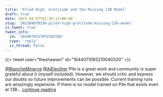```yaml
---
title: 'Piled High: Gratitude and the Missing 13B Model'
draft: true
date: 2023-04-07T03:36:11+00:00
slug: '202304070336-piled-high-gratitude-missing-13b-model'
is_tweet: true
tweet_info:
  id: '1644076557051502594'
  type: 'reply'
  is_thread: False
---
```




{{< tweet user="theshawwn" id="1644071065210040320" >}}

[@BlancheMinerva](https://x.com/BlancheMinerva) [@AiEleuther](https://x.com/AiEleuther) Pile is a great work and community is super grateful about it (myself included).  However, we should critic and express our doubts so future improvements can be possible. Current training runs are amazingly expensive. If there is no model trained on Pile that exists even at 13B… [continue reading](https://x.com/sytelus/status/1644076557051502594)
